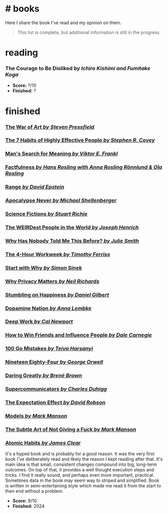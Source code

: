 # # books

Here I share the book I've read and my opinion on them.

> This list is complete, but additional information is still in the progress.

# reading

### **The Courage to Be Disliked** _by Ichiro Kishimi and Fumitake Koga_

- **Score:** ?/10
- **Finished:** ?

# finished

### [**The War of Art** _by Steven Pressfield_](https://en.wikipedia.org/wiki/The_War_of_Art_(book))

### [**The 7 Habits of Highly Effective People** _by Stephen R. Covey_](https://en.wikipedia.org/wiki/The_7_Habits_of_Highly_Effective_People)

### [**Man's Search for Meaning** _by Viktor E. Frankl_](https://en.wikipedia.org/wiki/Man%27s_Search_for_Meaning)

### [**Factfulness** _by Hans Rosling with Anna Rosling Rönnlund & Ola Rosling_](https://en.wikipedia.org/wiki/Factfulness)

### [**Range** _by David Epstein_](https://en.wikipedia.org/wiki/Range:_Why_Generalists_Triumph_in_a_Specialized_World)

### [**Apocalypse Never** _by Michael Shellenberger_](https://en.wikipedia.org/wiki/Apocalypse_Never)

### [**Science Fictions** _by Stuart Richie_](https://en.wikipedia.org/wiki/Science_Fictions)

### [**The WEIRDest People in the World** _by Joseph Henrich_](https://en.wikipedia.org/wiki/The_WEIRDest_People_in_the_World)

### [**Why Has Nobody Told Me This Before?** _by Julie Smith_](https://en.wikipedia.org/wiki/Why_Has_Nobody_Told_Me_This_Before%3F)

### [**The 4-Hour Workweek** _by Timothy Ferriss_](https://en.wikipedia.org/wiki/The_4-Hour_Workweek)

### [**Start with Why** _by Simon Sinek_](https://en.wikipedia.org/wiki/Start_with_Why)

### [**Why Privacy Matters** _by Neil Richards_](https://academic.oup.com/book/41147#login-purchase)

### [**Stumbling on Happiness** _by Daniel Gilbert_](https://en.wikipedia.org/wiki/Stumbling_on_Happiness)

### [**Dopamine Nation** _by Anna Lembke_](https://www.annalembke.com/dopamine-nation)

### [**Deep Work** _by Cal Newport_](https://calnewport.com/deep-work-rules-for-focused-success-in-a-distracted-world/)

### [**How to Win Friends and Influence People** _by Dale Carnegie_](https://en.wikipedia.org/wiki/How_to_Win_Friends_and_Influence_People)

### [**100 Go Mistakes** _by Teiva Harsanyi_](https://100go.co/book/)

### [**Nineteen Eighty-Four** _by George Orwell_](https://en.wikipedia.org/wiki/Nineteen_Eighty-Four)

### [**Daring Greatly** _by Brené Brown_](https://en.wikipedia.org/wiki/Daring_Greatly)

### [**Supercommunicators** _by Charles Duhigg_](https://charlesduhigg.com/supercommunicators/)

### [**The Expectation Effect** _by David Robson_](https://davidrobson.me/books/the-expectation-effect/)

### [**Models** _by Mark Manson_](https://markmanson.net/books/models)

### [**The Subtle Art of Not Giving a Fuck** _by Mark Manson_](https://en.wikipedia.org/wiki/The_Subtle_Art_of_Not_Giving_a_Fuck)

### [**Atomic Habits** _by James Clear_](https://en.wikipedia.org/wiki/Atomic_Habits)

It's a hyped book and is probably for a good reason. It was the very first book I've deliberately read and likely the reason I kept reading after that. It's main idea is that small, consistent changes compound into big, long-term outcomes. On top of that, it provides a well thought execution steps and tricks. I find it really sound, and perhaps even more important, practical. Sometimes data in the book may seem way to striped and simplified. Book is written in semi-entertaining style which made me read it from the start to then end without a problem.

- **Score:** 9/10
- **Finished:** 2024
